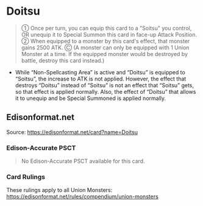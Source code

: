 # Doitsu

> ① Once per turn, you can equip this card to a "Soitsu" you control, OR unequip it to Special Summon this card in face-up Attack Position. ② When equipped to a monster by this card's effect, that monster gains 2500 ATK. Ⓒ (A monster can only be equipped with 1 Union Monster at a time. If the equipped monster would be destroyed by battle, destroy this card instead.)

*   While “Non-Spellcasting Area” is active and “Doitsu” is equipped to “Soitsu”, the increase to ATK is not applied. However, the effect that destroys “Doitsu” instead of “Soitsu” is not an effect that “Soitsu” gets, so that effect is applied normally. Also, the effect of “Doitsu” that allows it to unequip and be Special Summoned is applied normally.

## Edisonformat.net

Source: https://edisonformat.net/card?name=Doitsu

### Edison-Accurate PSCT

> No Edison-Accurate PSCT available for this card.

### Card Rulings

These rulings apply to all Union Monsters: https://edisonformat.net/rules/compendium/union-monsters
            